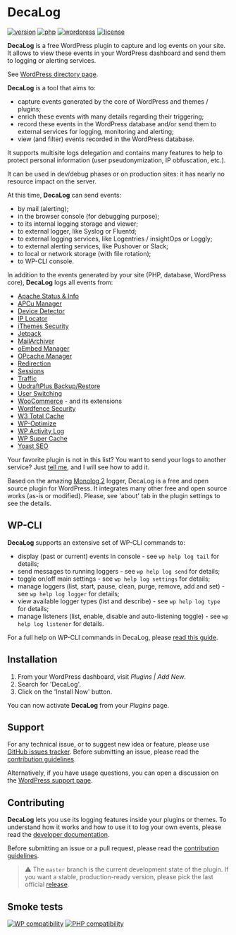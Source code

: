 # DecaLog
[![version](https://badgen.net/github/release/Pierre-Lannoy/wp-decalog/)](https://wordpress.org/plugins/decalog/)
[![php](https://badgen.net/badge/php/7.2+/green)](https://wordpress.org/plugins/decalog/)
[![wordpress](https://badgen.net/badge/wordpress/5.2+/green)](https://wordpress.org/plugins/decalog/)
[![license](https://badgen.net/github/license/Pierre-Lannoy/wp-decalog/)](/license.txt)

__DecaLog__ is a free WordPress plugin to capture and log events on your site. It allows to view these events in your WordPress dashboard and send them to logging or alerting services.

See [WordPress directory page](https://wordpress.org/plugins/decalog/). 

__DecaLog__ is a tool that aims to:
* capture events generated by the core of WordPress and themes / plugins;
* enrich these events with many details regarding their triggering;
* record these events in the WordPress database and/or send them to external services for logging, monitoring and alerting;
* view (and filter) events recorded in the WordPress database.

It supports multisite logs delegation and contains many features to help to protect personal information (user pseudonymization, IP obfuscation, etc.).

It can be used in dev/debug phases or on production sites: it has nearly no resource impact on the server.

At this time, __DecaLog__ can send events:
* by mail (alerting);
* in the browser console (for debugging purpose);
* to its internal logging storage and viewer;
* to external logger, like Syslog or Fluentd;
* to external logging services, like Logentries / insightOps or Loggly;
* to external alerting services, like Pushover or Slack;
* to local or network storage (with file rotation);
* to WP-CLI console.

In addition to the events generated by your site (PHP, database, WordPress core), **DecaLog** logs all events from:

* [Apache Status & Info](https://wordpress.org/plugins/htaccess-server-info-server-status/)
* [APCu Manager](https://wordpress.org/plugins/apcu-manager/)
* [Device Detector](https://wordpress.org/plugins/device-detector/)
* [IP Locator](https://wordpress.org/plugins/ip-locator/)
* [iThemes Security](https://wordpress.org/plugins/better-wp-security/)
* [Jetpack](https://wordpress.org/plugins/jetpack/)
* [MailArchiver](https://wordpress.org/plugins/mailarchiver/)
* [oEmbed Manager](https://wordpress.org/plugins/oembed-manager/)
* [OPcache Manager](https://wordpress.org/plugins/opcache-manager/)
* [Redirection](https://wordpress.org/plugins/redirection/)
* [Sessions](https://wordpress.org/plugins/sessions/)
* [Traffic](https://wordpress.org/plugins/traffic/)
* [UpdraftPlus Backup/Restore](https://wordpress.org/plugins/updraftplus/)
* [User Switching](https://wordpress.org/plugins/user-switching/)
* [WooCommerce](https://wordpress.org/plugins/woocommerce/) - and its extensions
* [Wordfence Security](https://wordpress.org/plugins/wordfence/)
* [W3 Total Cache](https://wordpress.org/plugins/w3-total-cache/)
* [WP-Optimize](https://wordpress.org/plugins/wp-optimize/)
* [WP Activity Log](https://wordpress.org/plugins/wp-security-audit-log/)
* [WP Super Cache](https://wordpress.org/plugins/wp-super-cache/)
* [Yoast SEO](https://wordpress.org/plugins/wordpress-seo/)

Your favorite plugin is not in this list? You want to send your logs to another service? Just [tell me](https://github.com/Pierre-Lannoy/wp-decalog/issues/new/choose), and I will see how to add it.

Based on the amazing [Monolog 2](https://github.com/Seldaek/monolog) logger, DecaLog is a free and open source plugin for WordPress. It integrates many other free and open source works (as-is or modified). Please, see 'about' tab in the plugin settings to see the details.

## WP-CLI

__DecaLog__ supports an extensive set of WP-CLI commands to:

* display (past or current) events in console - see `wp help log tail` for details;
* send messages to running loggers - see `wp help log send` for details;
* toggle on/off main settings - see `wp help log settings` for details;
* manage loggers (list, start, pause, clean, purge, remove, add and set) - see `wp help log logger` for details;
* view available logger types (list and describe) - see `wp help log type` for details;
* manage listeners (list, enable, disable and auto-listening toggle) - see `wp help log listener` for details.

For a full help on WP-CLI commands in DecaLog, please [read this guide](WP-CLI.md).

## Installation

1. From your WordPress dashboard, visit _Plugins | Add New_.
2. Search for 'DecaLog'.
3. Click on the 'Install Now' button.

You can now activate **DecaLog** from your _Plugins_ page.

## Support

For any technical issue, or to suggest new idea or feature, please use [GitHub issues tracker](https://github.com/Pierre-Lannoy/wp-decalog/issues). Before submitting an issue, please read the [contribution guidelines](CONTRIBUTING.md).

Alternatively, if you have usage questions, you can open a discussion on the [WordPress support page](https://wordpress.org/support/plugin/decalog/). 

## Contributing

__DecaLog__ lets you use its logging features inside your plugins or themes. To understand how it works and how to use it to log your own events, please read the [developer documentation](DEVELOPER.md).

Before submitting an issue or a pull request, please read the [contribution guidelines](CONTRIBUTING.md).

> ⚠️ The `master` branch is the current development state of the plugin. If you want a stable, production-ready version, please pick the last official [release](https://github.com/Pierre-Lannoy/wp-decalog/releases).

## Smoke tests
[![WP compatibility](https://plugintests.com/plugins/decalog/wp-badge.svg)](https://plugintests.com/plugins/decalog/latest)
[![PHP compatibility](https://plugintests.com/plugins/decalog/php-badge.svg)](https://plugintests.com/plugins/decalog/latest)
